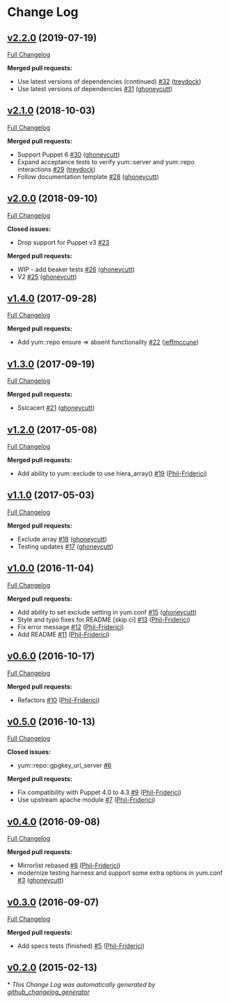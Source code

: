 # Change Log

## [v2.2.0](https://github.com/ghoneycutt/puppet-module-yum/tree/v2.2.0) (2019-07-19)
[Full Changelog](https://github.com/ghoneycutt/puppet-module-yum/compare/v2.1.0...v2.2.0)

**Merged pull requests:**

- Use latest versions of dependencies \(continued\) [\#32](https://github.com/ghoneycutt/puppet-module-yum/pull/32) ([treydock](https://github.com/treydock))
- Use latest versions of dependencies [\#31](https://github.com/ghoneycutt/puppet-module-yum/pull/31) ([ghoneycutt](https://github.com/ghoneycutt))

## [v2.1.0](https://github.com/ghoneycutt/puppet-module-yum/tree/v2.1.0) (2018-10-03)
[Full Changelog](https://github.com/ghoneycutt/puppet-module-yum/compare/v2.0.0...v2.1.0)

**Merged pull requests:**

- Support Puppet 6 [\#30](https://github.com/ghoneycutt/puppet-module-yum/pull/30) ([ghoneycutt](https://github.com/ghoneycutt))
- Expand acceptance tests to verify yum::server and yum::repo interactions [\#29](https://github.com/ghoneycutt/puppet-module-yum/pull/29) ([treydock](https://github.com/treydock))
- Follow documentation template [\#28](https://github.com/ghoneycutt/puppet-module-yum/pull/28) ([ghoneycutt](https://github.com/ghoneycutt))

## [v2.0.0](https://github.com/ghoneycutt/puppet-module-yum/tree/v2.0.0) (2018-09-10)
[Full Changelog](https://github.com/ghoneycutt/puppet-module-yum/compare/v1.4.0...v2.0.0)

**Closed issues:**

- Drop support for Puppet v3 [\#23](https://github.com/ghoneycutt/puppet-module-yum/issues/23)

**Merged pull requests:**

- WIP - add beaker tests [\#26](https://github.com/ghoneycutt/puppet-module-yum/pull/26) ([ghoneycutt](https://github.com/ghoneycutt))
- V2 [\#25](https://github.com/ghoneycutt/puppet-module-yum/pull/25) ([ghoneycutt](https://github.com/ghoneycutt))

## [v1.4.0](https://github.com/ghoneycutt/puppet-module-yum/tree/v1.4.0) (2017-09-28)
[Full Changelog](https://github.com/ghoneycutt/puppet-module-yum/compare/v1.3.0...v1.4.0)

**Merged pull requests:**

- Add yum::repo ensure =\> absent functionality [\#22](https://github.com/ghoneycutt/puppet-module-yum/pull/22) ([jeffmccune](https://github.com/jeffmccune))

## [v1.3.0](https://github.com/ghoneycutt/puppet-module-yum/tree/v1.3.0) (2017-09-19)
[Full Changelog](https://github.com/ghoneycutt/puppet-module-yum/compare/v1.2.0...v1.3.0)

**Merged pull requests:**

- Sslcacert [\#21](https://github.com/ghoneycutt/puppet-module-yum/pull/21) ([ghoneycutt](https://github.com/ghoneycutt))

## [v1.2.0](https://github.com/ghoneycutt/puppet-module-yum/tree/v1.2.0) (2017-05-08)
[Full Changelog](https://github.com/ghoneycutt/puppet-module-yum/compare/v1.1.0...v1.2.0)

**Merged pull requests:**

- Add ability to yum::exclude to use hiera\_array\(\) [\#19](https://github.com/ghoneycutt/puppet-module-yum/pull/19) ([Phil-Friderici](https://github.com/Phil-Friderici))

## [v1.1.0](https://github.com/ghoneycutt/puppet-module-yum/tree/v1.1.0) (2017-05-03)
[Full Changelog](https://github.com/ghoneycutt/puppet-module-yum/compare/v1.0.0...v1.1.0)

**Merged pull requests:**

- Exclude array [\#18](https://github.com/ghoneycutt/puppet-module-yum/pull/18) ([ghoneycutt](https://github.com/ghoneycutt))
- Testing updates [\#17](https://github.com/ghoneycutt/puppet-module-yum/pull/17) ([ghoneycutt](https://github.com/ghoneycutt))

## [v1.0.0](https://github.com/ghoneycutt/puppet-module-yum/tree/v1.0.0) (2016-11-04)
[Full Changelog](https://github.com/ghoneycutt/puppet-module-yum/compare/v0.6.0...v1.0.0)

**Merged pull requests:**

- Add ability to set exclude setting in yum.conf [\#15](https://github.com/ghoneycutt/puppet-module-yum/pull/15) ([ghoneycutt](https://github.com/ghoneycutt))
- Style and typo fixes for README \[skip ci\] [\#13](https://github.com/ghoneycutt/puppet-module-yum/pull/13) ([Phil-Friderici](https://github.com/Phil-Friderici))
- Fix error message [\#12](https://github.com/ghoneycutt/puppet-module-yum/pull/12) ([Phil-Friderici](https://github.com/Phil-Friderici))
- Add README [\#11](https://github.com/ghoneycutt/puppet-module-yum/pull/11) ([Phil-Friderici](https://github.com/Phil-Friderici))

## [v0.6.0](https://github.com/ghoneycutt/puppet-module-yum/tree/v0.6.0) (2016-10-17)
[Full Changelog](https://github.com/ghoneycutt/puppet-module-yum/compare/v0.5.0...v0.6.0)

**Merged pull requests:**

- Refactors [\#10](https://github.com/ghoneycutt/puppet-module-yum/pull/10) ([Phil-Friderici](https://github.com/Phil-Friderici))

## [v0.5.0](https://github.com/ghoneycutt/puppet-module-yum/tree/v0.5.0) (2016-10-13)
[Full Changelog](https://github.com/ghoneycutt/puppet-module-yum/compare/v0.4.0...v0.5.0)

**Closed issues:**

- yum::repo::gpgkey\_url\_server [\#6](https://github.com/ghoneycutt/puppet-module-yum/issues/6)

**Merged pull requests:**

- Fix compatibility with Puppet 4.0 to 4.3 [\#9](https://github.com/ghoneycutt/puppet-module-yum/pull/9) ([Phil-Friderici](https://github.com/Phil-Friderici))
- Use upstream apache module [\#7](https://github.com/ghoneycutt/puppet-module-yum/pull/7) ([Phil-Friderici](https://github.com/Phil-Friderici))

## [v0.4.0](https://github.com/ghoneycutt/puppet-module-yum/tree/v0.4.0) (2016-09-08)
[Full Changelog](https://github.com/ghoneycutt/puppet-module-yum/compare/v0.3.0...v0.4.0)

**Merged pull requests:**

- Mirrorlist rebased [\#8](https://github.com/ghoneycutt/puppet-module-yum/pull/8) ([Phil-Friderici](https://github.com/Phil-Friderici))
- modernize testing harness and support some extra options in yum.conf [\#3](https://github.com/ghoneycutt/puppet-module-yum/pull/3) ([ghoneycutt](https://github.com/ghoneycutt))

## [v0.3.0](https://github.com/ghoneycutt/puppet-module-yum/tree/v0.3.0) (2016-09-07)
[Full Changelog](https://github.com/ghoneycutt/puppet-module-yum/compare/v0.2.0...v0.3.0)

**Merged pull requests:**

- Add specs tests \(finished\) [\#5](https://github.com/ghoneycutt/puppet-module-yum/pull/5) ([Phil-Friderici](https://github.com/Phil-Friderici))

## [v0.2.0](https://github.com/ghoneycutt/puppet-module-yum/tree/v0.2.0) (2015-02-13)


\* *This Change Log was automatically generated by [github_changelog_generator](https://github.com/skywinder/Github-Changelog-Generator)*